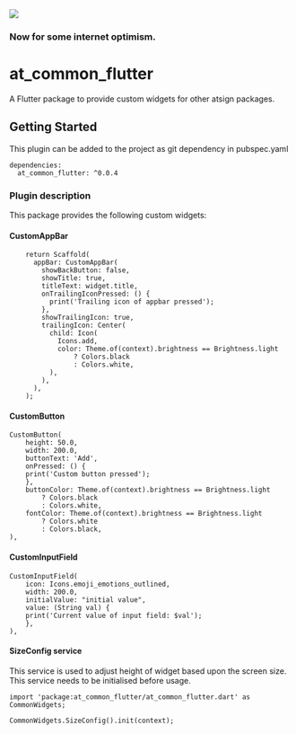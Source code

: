 <img src="https://atsign.dev/assets/img/@developersmall.png?sanitize=true">

### Now for some internet optimism.

# at_common_flutter

A Flutter package to provide custom widgets for other atsign packages.

## Getting Started

This plugin can be added to the project as git dependency in pubspec.yaml

```
dependencies:
  at_common_flutter: ^0.0.4
```

### Plugin description

This package provides the following custom widgets:

#### CustomAppBar
```
    return Scaffold(
      appBar: CustomAppBar(
        showBackButton: false,
        showTitle: true,
        titleText: widget.title,
        onTrailingIconPressed: () {
          print('Trailing icon of appbar pressed');
        },
        showTrailingIcon: true,
        trailingIcon: Center(
          child: Icon(
            Icons.add,
            color: Theme.of(context).brightness == Brightness.light
                ? Colors.black
                : Colors.white,
          ),
        ),
      ),
    );
```

#### CustomButton
```
CustomButton(
    height: 50.0,
    width: 200.0,
    buttonText: 'Add',
    onPressed: () {
    print('Custom button pressed');
    },
    buttonColor: Theme.of(context).brightness == Brightness.light
        ? Colors.black
        : Colors.white,
    fontColor: Theme.of(context).brightness == Brightness.light
        ? Colors.white
        : Colors.black,
),
```

#### CustomInputField
```
CustomInputField(
    icon: Icons.emoji_emotions_outlined,
    width: 200.0,
    initialValue: "initial value",
    value: (String val) {
    print('Current value of input field: $val');
    },
),
```

#### SizeConfig service
This service is used to adjust height of widget based upon the screen size.
This service needs to be initialised before usage.
```
import 'package:at_common_flutter/at_common_flutter.dart' as CommonWidgets;

CommonWidgets.SizeConfig().init(context);
```
